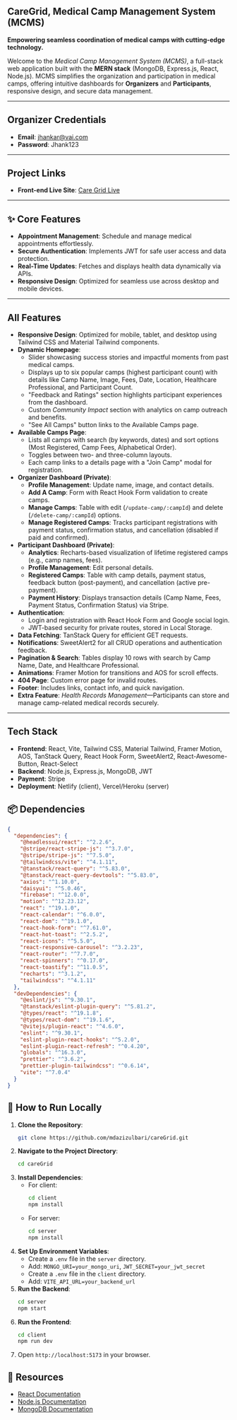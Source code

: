 ## CareGrid, Medical Camp Management System (MCMS)

**Empowering seamless coordination of medical camps with cutting-edge technology.**

Welcome to the _Medical Camp Management System (MCMS)_, a full-stack web application built with the **MERN stack** (MongoDB, Express.js, React, Node.js). MCMS simplifies the organization and participation in medical camps, offering intuitive dashboards for **Organizers** and **Participants**, responsive design, and secure data management.

---

## Organizer Credentials

- **Email**: jhankar@vai.com
- **Password**: Jhank123

---

## Project Links

- **Front-end Live Site**: [Care Grid Live](https://caregrid-a12.netlify.app/)

---

## ✨ Core Features

- **Appointment Management**: Schedule and manage medical appointments effortlessly.
- **Secure Authentication**: Implements JWT for safe user access and data protection.
- **Real-Time Updates**: Fetches and displays health data dynamically via APIs.
- **Responsive Design**: Optimized for seamless use across desktop and mobile devices.

---

## All Features

- **Responsive Design**: Optimized for mobile, tablet, and desktop using Tailwind CSS and Material Tailwind components.
- **Dynamic Homepage**:
  - Slider showcasing success stories and impactful moments from past medical camps.
  - Displays up to six popular camps (highest participant count) with details like Camp Name, Image, Fees, Date, Location, Healthcare Professional, and Participant Count.
  - "Feedback and Ratings" section highlights participant experiences from the dashboard.
  - Custom _Community Impact_ section with analytics on camp outreach and benefits.
  - "See All Camps" button links to the Available Camps page.
- **Available Camps Page**:
  - Lists all camps with search (by keywords, dates) and sort options (Most Registered, Camp Fees, Alphabetical Order).
  - Toggles between two- and three-column layouts.
  - Each camp links to a details page with a "Join Camp" modal for registration.
- **Organizer Dashboard (Private)**:
  - **Profile Management**: Update name, image, and contact details.
  - **Add A Camp**: Form with React Hook Form validation to create camps.
  - **Manage Camps**: Table with edit (`/update-camp/:campId`) and delete (`/delete-camp/:campId`) options.
  - **Manage Registered Camps**: Tracks participant registrations with payment status, confirmation status, and cancellation (disabled if paid and confirmed).
- **Participant Dashboard (Private)**:
  - **Analytics**: Recharts-based visualization of lifetime registered camps (e.g., camp names, fees).
  - **Profile Management**: Edit personal details.
  - **Registered Camps**: Table with camp details, payment status, feedback button (post-payment), and cancellation (active pre-payment).
  - **Payment History**: Displays transaction details (Camp Name, Fees, Payment Status, Confirmation Status) via Stripe.
- **Authentication**:
  - Login and registration with React Hook Form and Google social login.
  - JWT-based security for private routes, stored in Local Storage.
- **Data Fetching**: TanStack Query for efficient GET requests.
- **Notifications**: SweetAlert2 for all CRUD operations and authentication feedback.
- **Pagination & Search**: Tables display 10 rows with search by Camp Name, Date, and Healthcare Professional.
- **Animations**: Framer Motion for transitions and AOS for scroll effects.
- **404 Page**: Custom error page for invalid routes.
- **Footer**: Includes links, contact info, and quick navigation.
- **Extra Feature**: _Health Records Management_—Participants can store and manage camp-related medical records securely.

---

## Tech Stack

- **Frontend**: React, Vite, Tailwind CSS, Material Tailwind, Framer Motion, AOS, TanStack Query, React Hook Form, SweetAlert2, React-Awesome-Button, React-Select
- **Backend**: Node.js, Express.js, MongoDB, JWT
- **Payment**: Stripe
- **Deployment**: Netlify (client), Vercel/Heroku (server)

## 📦 Dependencies

```json
{
  "dependencies": {
    "@headlessui/react": "^2.2.6",
    "@stripe/react-stripe-js": "^3.7.0",
    "@stripe/stripe-js": "^7.5.0",
    "@tailwindcss/vite": "^4.1.11",
    "@tanstack/react-query": "^5.83.0",
    "@tanstack/react-query-devtools": "^5.83.0",
    "axios": "^1.10.0",
    "daisyui": "^5.0.46",
    "firebase": "^12.0.0",
    "motion": "^12.23.12",
    "react": "^19.1.0",
    "react-calendar": "^6.0.0",
    "react-dom": "^19.1.0",
    "react-hook-form": "^7.61.0",
    "react-hot-toast": "^2.5.2",
    "react-icons": "^5.5.0",
    "react-responsive-carousel": "^3.2.23",
    "react-router": "^7.7.0",
    "react-spinners": "^0.17.0",
    "react-toastify": "^11.0.5",
    "recharts": "^3.1.2",
    "tailwindcss": "^4.1.11"
  },
  "devDependencies": {
    "@eslint/js": "^9.30.1",
    "@tanstack/eslint-plugin-query": "^5.81.2",
    "@types/react": "^19.1.8",
    "@types/react-dom": "^19.1.6",
    "@vitejs/plugin-react": "^4.6.0",
    "eslint": "^9.30.1",
    "eslint-plugin-react-hooks": "^5.2.0",
    "eslint-plugin-react-refresh": "^0.4.20",
    "globals": "^16.3.0",
    "prettier": "^3.6.2",
    "prettier-plugin-tailwindcss": "^0.6.14",
    "vite": "^7.0.4"
  }
}
```

## 🚀 How to Run Locally
1. **Clone the Repository**:
   ```bash
   git clone https://github.com/mdazizulbari/careGrid.git
   ```
2. **Navigate to the Project Directory**:
   ```bash
   cd careGrid
   ```
3. **Install Dependencies**:
   - For client:
     ```bash
     cd client
     npm install
     ```
   - For server:
     ```bash
     cd server
     npm install
     ```
4. **Set Up Environment Variables**:
   - Create a `.env` file in the `server` directory.
   - Add: `MONGO_URI=your_mongo_uri`, `JWT_SECRET=your_jwt_secret`
   - Create a `.env` file in the `client` directory.
   - Add: `VITE_API_URL=your_backend_url`
5. **Run the Backend**:
   ```bash
   cd server
   npm start
   ```
6. **Run the Frontend**:
   ```bash
   cd client
   npm run dev
   ```
7. Open `http://localhost:5173` in your browser.

## 🔗 Resources
- [React Documentation](https://react.dev/)
- [Node.js Documentation](https://nodejs.org/en/docs/)
- [MongoDB Documentation](https://www.mongodb.com/docs/)
